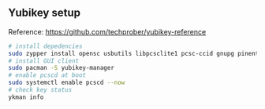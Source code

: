 ## Yubikey setup

Reference: https://github.com/techprober/yubikey-reference

```bash
# install depedencies
sudo zypper install opensc usbutils libpcsclite1 pcsc-ccid gnupg pinentry libusb-compat-devel
# install GUI client
sudo pacman -S yubikey-manager
# enable pcscd at boot
sudo systemctl enable pcscd --now
# check key status
ykman info
```
